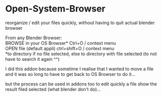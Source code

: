 # Open-System-Browser

reorganize / edit your files quickly, without having to quit actual blender browser 
  
From any Blender Browser:  
BROWSE in your OS Browser*  Ctrl+O / context menu  
OPEN file (default appli)   ctrl+shift+O / context menu  
*to directory if no file selected, 
 else to directory with file selected (to not have to search it again ^^)  

I did this addon because sometime I realise that I wanted to move a file  
and it was so long to have to get back to OS Browser to do it...  

but the process can be used in addons too to edit quickly a file show the result filed selected (what blender don't do)...


  

